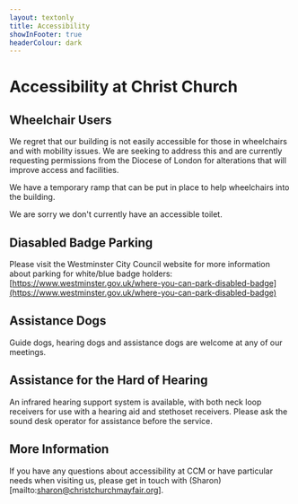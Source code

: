 ```yaml
---
layout: textonly
title: Accessibility
showInFooter: true
headerColour: dark
---
```

Accessibility at Christ Church
==============================

Wheelchair Users
----------------

We regret that our building is not easily accessible for those in wheelchairs and with mobility issues. We are seeking to address this and are currently requesting permissions from the Diocese of London for alterations that will improve access and facilities. 

We have a temporary ramp that can be put in place to help wheelchairs into the building.

We are sorry we don't currently have an accessible toilet.

Diasabled Badge Parking
-----------------------

Please visit the Westminster City Council website for more information about parking for white/blue badge holders: [https://www.westminster.gov.uk/where-you-can-park-disabled-badge](https://www.westminster.gov.uk/where-you-can-park-disabled-badge)

Assistance Dogs
---------------

Guide dogs, hearing dogs and assistance dogs are welcome at any of our meetings.

Assistance for the Hard of Hearing
----------------------------------

An infrared hearing support system is available, with both neck loop receivers for use with a hearing aid and stethoset receivers. Please ask the sound desk operator for assistance before the service.

More Information
----------------

If you have any questions about accessibility at CCM or have particular needs when visiting us, please get in touch with (Sharon)[mailto:sharon@christchurchmayfair.org].